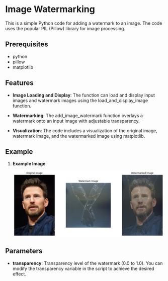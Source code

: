 # Image Watermarking 

This is a simple Python code for adding a watermark to an image. The code uses the popular PIL (Pillow) library for image processing.

## Prerequisites

- python
- pillow
- matplotlib

## Features
- **Image Loading and Display**: The function can load and display input images and watermark images using the load_and_display_image function.

- **Watermarking**: The add_image_watermark function overlays a watermark onto an input image with adjustable transparency.

- **Visualization**: The code includes a visualization of the original image, watermark image, and the watermarked image using matplotlib.

## Example

1. **Example Image**

   
   ![Example Image](results/example.png)

## Parameters

- **transparency**: Transparency level of the watermark (0.0 to 1.0). You can modify the transparency variable in the script to achieve the desired effect.
